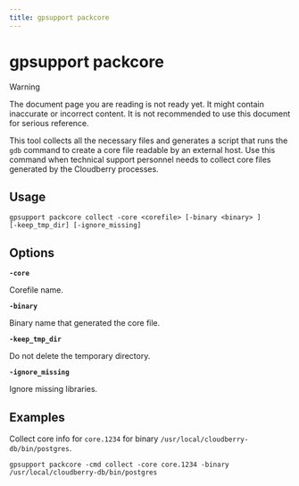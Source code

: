 ```yaml
---
title: gpsupport packcore
---
```


# gpsupport packcore

> [!WARNING]
> The document page you are reading is not ready yet. It might contain inaccurate or incorrect content. It is not recommended to use this document for serious reference.

This tool collects all the necessary files and generates a script that runs the `gdb` command to create a core file readable by an external host. Use this command when technical support personnel needs to collect core files generated by the Cloudberry processes.

## Usage

```shell
gpsupport packcore collect -core <corefile> [-binary <binary> ] 
[-keep_tmp_dir] [-ignore_missing] 
```

## Options

**`-core`**

Corefile name.

**`-binary`**

Binary name that generated the core file.

**`-keep_tmp_dir`**

Do not delete the temporary directory.

**`-ignore_missing`**

Ignore missing libraries.

## Examples

Collect core info for `core.1234` for binary `/usr/local/cloudberry-db/bin/postgres`.

```shell
gpsupport packcore -cmd collect -core core.1234 -binary /usr/local/cloudberry-db/bin/postgres
```

